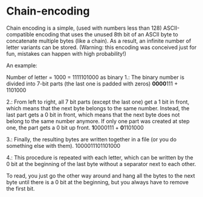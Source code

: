 # Chain-encoding
Chain encoding is a simple, (used with numbers less than 128) ASCII-compatible encoding that uses the unused 8th bit of an ASCII byte to concatenate multiple bytes (like a chain).
As a result, an infinite number of letter variants can be stored.
(Warning: this encoding was conceived just for fun, mistakes can happen with high probability!)

An example:

Number of letter = 1000 = 1111101000 as binary
1.: The binary number is divided into 7-bit parts (the last one is padded with zeros)
    **0000**111 + 1101000
    
2.: From left to right, all 7 bit parts (except the last one) get a 1 bit in front, which means that the next byte belongs to the
    same number.
    Instead, the last part gets a 0 bit in front, which means that the next byte does not belong to the same number anymore.
    If only one part was created at step one, the part gets a 0 bit up front.
    **1**0000111 + **0**1101000
    
3.: Finally, the resulting bytes are written together in a file (or you do something else with them).
    1000011101101000
    
4.: This procedure is repeated with each letter, which can be written by the 0 bit at the beginning of the last byte without a
    separator next to each other.
    
To read, you just go the other way around and hang all the bytes to the next byte until there is a 0 bit at the beginning, but you
always have to remove the first bit.
